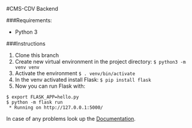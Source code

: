 #CMS-CDV Backend

###Requirements:

- Python 3


###Instructions

1. Clone this branch
2. Create new virtual environment in the project directory:
`$ python3 -m venv venv`
3. Activate the environment
`$ . venv/bin/activate`
4. In the venv activated install Flask:
`$ pip install flask`
5. Now you can run Flask with:
```
$ export FLASK_APP=hello.py
$ python -m flask run
 * Running on http://127.0.0.1:5000/
```

In case of any problems look up the [Documentation](https://flask.palletsprojects.com/en/1.1.x/quickstart/).